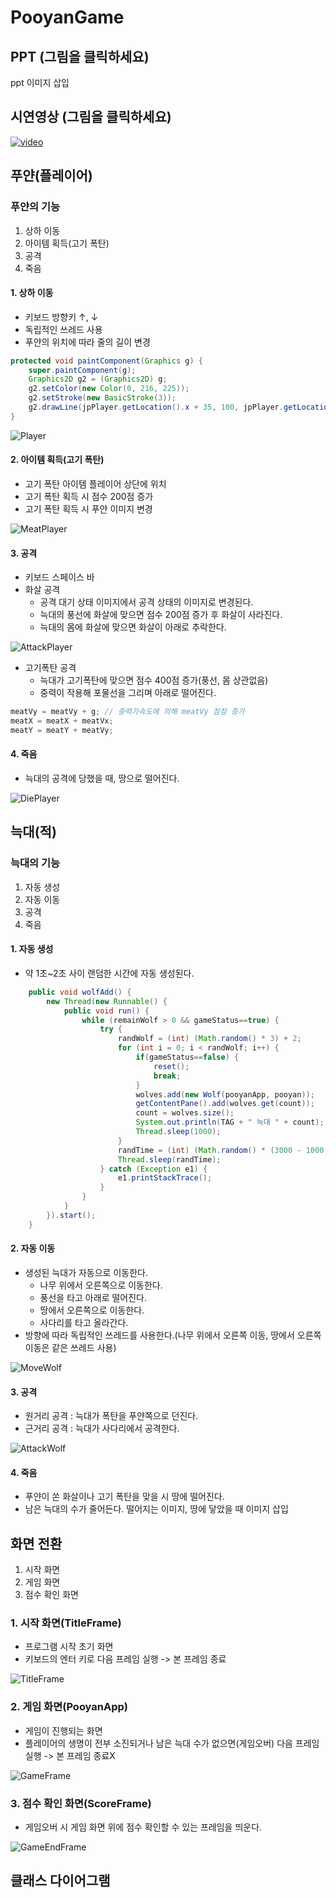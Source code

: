 # PooyanGame

## PPT (그림을 클릭하세요)
ppt 이미지 삽입
## 시연영상 (그림을 클릭하세요)
[![video](./mdimg/video.PNG)](https://www.youtube.com/watch?v=Rada7bVa9Xw&feature=youtu.be)

## 푸얀(플레이어)
### 푸얀의 기능
1. 상하 이동
2. 아이템 획득(고기 폭탄)
3. 공격
4. 죽음

#### 1. 상하 이동
* 키보드 방향키 ↑, ↓
* 독립적인 쓰레드 사용
* 푸얀의 위치에 따라 줄의 길이 변경

``` JAVA
protected void paintComponent(Graphics g) {
	super.paintComponent(g);
	Graphics2D g2 = (Graphics2D) g;
	g2.setColor(new Color(0, 216, 225));
	g2.setStroke(new BasicStroke(3));
	g2.drawLine(jpPlayer.getLocation().x + 35, 100, jpPlayer.getLocation().x + 35, jpPlayer.getLocation().y);
}
```
![Player](./mdimg/Player.png)
#### 2. 아이템 획득(고기 폭탄)
* 고기 폭탄 아이템 플레이어 상단에 위치
* 고기 폭탄 획득 시 점수 200점 증가
* 고기 폭탄 획득 시 푸얀 이미지 변경

![MeatPlayer](./mdimg/MeatPlayer.png)

#### 3. 공격
* 키보드 스페이스 바
* 화살 공격
	- 공격 대기 상태 이미지에서 공격 상태의 이미지로 변경된다.
	- 늑대의 풍선에 화살에 맞으면 점수 200점 증가 후 화살이 사라진다.
	- 늑대의 몸에 화살에 맞으면 화살이 아래로 추락한다.
	
![AttackPlayer](./mdimg/AttackPlayer.png)

* 고기폭탄 공격
	- 늑대가 고기폭탄에 맞으면 점수 400점 증가(풍선, 몸 상관없음)
	- 중력이 작용해 포물선을 그리며 아래로 떨어진다.
``` JAVA
meatVy = meatVy + g; // 중력가속도에 의해 meatVy 점점 증가
meatX = meatX + meatVx;
meatY = meatY + meatVy;
```

#### 4. 죽음
* 늑대의 공격에 당했을 때, 땅으로 떨어진다.

![DiePlayer](./mdimg/DiePlayer.png)

## 늑대(적)
### 늑대의 기능
1. 자동 생성
2. 자동 이동
3. 공격
4. 죽음

#### 1. 자동 생성
* 약 1초~2초 사이 랜덤한 시간에 자동 생성된다.
``` JAVA
	public void wolfAdd() {
		new Thread(new Runnable() {
			public void run() {
				while (remainWolf > 0 && gameStatus==true) {
					try {
						randWolf = (int) (Math.random() * 3) + 2;
						for (int i = 0; i < randWolf; i++) {
							if(gameStatus==false) {
								reset();
								break;
							}
							wolves.add(new Wolf(pooyanApp, pooyan));
							getContentPane().add(wolves.get(count));
							count = wolves.size();
							System.out.println(TAG + " 늑대 " + count);
							Thread.sleep(1000);
						}
						randTime = (int) (Math.random() * (3000 - 1000 + 1)) + 1000;
						Thread.sleep(randTime);
					} catch (Exception e1) {
						e1.printStackTrace();
					}
				}
			}
		}).start();
	}
```

#### 2. 자동 이동
* 생성된 늑대가 자동으로 이동한다.
	- 나무 위에서 오른쪽으로 이동한다.
	- 풍선을 타고 아래로 떨어진다.
	- 땅에서 오른쪽으로 이동한다.
	- 사다리를 타고 올라간다.
* 방향에 따라 독립적인 쓰레드를 사용한다.(나무 위에서 오른쪽 이동, 땅에서 오른쪽 이동은 같은 쓰레드 사용)

![MoveWolf](./mdimg/MoveWolf.png)

#### 3. 공격
* 원거리 공격 : 늑대가 폭탄을 푸얀쪽으로 던진다.
* 근거리 공격 : 늑대가 사다리에서 공격한다.

![AttackWolf](./mdimg/AttackWolf.png)

#### 4. 죽음
* 푸얀이 쏜 화살이나 고기 폭탄을 맞을 시 땅에 떨어진다.
* 남은 늑대의 수가 줄어든다.
떨어지는 이미지, 땅에 닿았을 때 이미지 삽입

## 화면 전환
1. 시작 화면
2. 게임 화면
3. 점수 확인 화면

### 1. 시작 화면(TitleFrame)
* 프로그램 시작 초기 화면
* 키보드의 엔터 키로 다음 프레임 실행 -> 본 프레임 종료

![TitleFrame](./mdimg/TitleFrame.png)

### 2. 게임 화면(PooyanApp)
* 게임이 진행되는 화면
* 플레이어의 생명이 전부 소진되거나 남은 늑대 수가 없으면(게임오버) 다음 프레임 실행 -> 본 프레임 종료X

![GameFrame](./mdimg/GameFrame.png)

### 3. 점수 확인 화면(ScoreFrame)
* 게임오버 시 게임 화면 위에 점수 확인할 수 있는 프레임을 띄운다.

![GameEndFrame](./mdimg/GameEndFrame.PNG)

## 클래스 다이어그램
